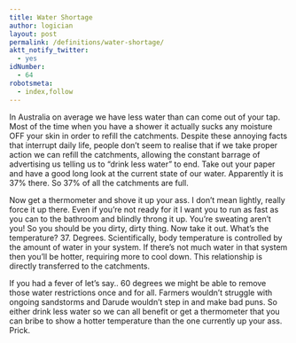 ```yaml
---
title: Water Shortage
author: logician
layout: post
permalink: /definitions/water-shortage/
aktt_notify_twitter:
  - yes
idNumber:
  - 64
robotsmeta:
  - index,follow
---
```

In Australia on average <!--more-->we have less water than can come out of your tap. Most of the time when you have a shower it actually sucks any moisture OFF your skin in order to refill the catchments. Despite these annoying facts that interrupt daily life, people don&#8217;t seem to realise that if we take proper action we can refill the catchments, allowing the constant barrage of advertising us telling us to &#8220;drink less water&#8221; to end. Take out your paper and have a good long look at the current state of our water. Apparently it is 37% there. So 37% of all the catchments are full.

Now get a thermometer and shove it up your ass. I don&#8217;t mean lightly, really force it up there. Even if you&#8217;re not ready for it I want you to run as fast as you can to the bathroom and blindly throng it up. You&#8217;re sweating aren&#8217;t you! So you should be you dirty, dirty thing. Now take it out. What&#8217;s the temperature? 37. Degrees. Scientifically, body temperature is controlled by the amount of water in your system. If there&#8217;s not much water in that system then you&#8217;ll be hotter, requiring more to cool down. This relationship is directly transferred to the catchments.

If you had a fever of let&#8217;s say.. 60 degrees we might be able to remove those water restrictions once and for all. Farmers wouldn&#8217;t struggle with ongoing sandstorms and Darude wouldn&#8217;t step in and make bad puns. So either drink less water so we can all benefit or get a thermometer that you can bribe to show a hotter temperature than the one currently up your ass. Prick.